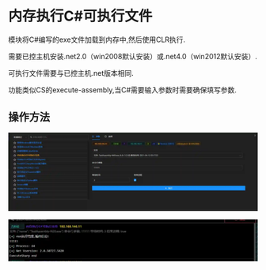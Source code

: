 # 内存执行C#可执行文件


模块将C#编写的exe文件加载到内存中,然后使用CLR执行. 

需要已控主机安装.net2.0（win2008默认安装）或.net4.0（win2012默认安装）. 

可执行文件需要与已控主机.net版本相同. 

功能类似CS的execute-assembly,当C#需要输入参数时需要确保填写参数.

## 操作方法
![](img\DefenseEvasion_ProcessInjection_CsharpAssemblyLoader\1.webp)

![](img\DefenseEvasion_ProcessInjection_CsharpAssemblyLoader\2.webp)


